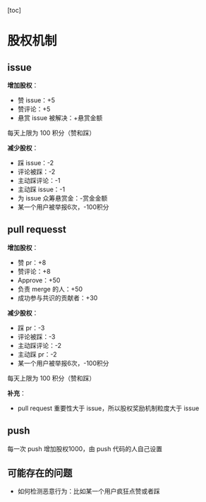 [toc]

# 股权机制

## issue

**增加股权**：

- 赞 issue：+5
- 赞评论：+5
- 悬赏 issue 被解决：+悬赏金额

每天上限为 100 积分（赞和踩）



**减少股权**：

- 踩 issue：-2
- 评论被踩：-2
- 主动踩评论：-1
- 主动踩 issue：-1
- 为 issue 众筹悬赏金：-赏金金额
- 某一个用户被举报6次，-100积分



## pull requesst

**增加股权**：

- 赞 pr：+8
- 赞评论：+8
- Approve：+50
- 负责 merge 的人：+50
- 成功参与共识的贡献者：+30



**减少股权**：

- 踩 pr：-3
- 评论被踩：-3
- 主动踩评论：-2
- 主动踩 pr：-2
- 某一个用户被举报6次，-100积分

每天上限为 100 积分（赞和踩）



**补充**：

- pull request 重要性大于 issue，所以股权奖励机制粒度大于 issue



## push

每一次 push 增加股权1000，由 push 代码的人自己设置



## 可能存在的问题

- 如何检测恶意行为：比如某一个用户疯狂点赞或者踩